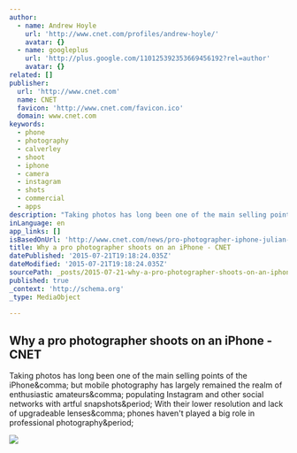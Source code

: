 ```yaml
---
author:
  - name: Andrew Hoyle
    url: 'http://www.cnet.com/profiles/andrew-hoyle/'
    avatar: {}
  - name: googleplus
    url: 'http://plus.google.com/110125392353669456192?rel=author'
    avatar: {}
related: []
publisher:
  url: 'http://www.cnet.com'
  name: CNET
  favicon: 'http://www.cnet.com/favicon.ico'
  domain: www.cnet.com
keywords:
  - phone
  - photography
  - calverley
  - shoot
  - iphone
  - camera
  - instagram
  - shots
  - commercial
  - apps
description: "Taking photos has long been one of the main selling points of the iPhone, but mobile photography has largely remained the realm of enthusiastic amateurs, populating Instagram and other social networks with artful snapshots. With their lower resolution and lack of upgradeable lenses, phones haven't played a big role in professional photography."
inLanguage: en
app_links: []
isBasedOnUrl: 'http://www.cnet.com/news/pro-photographer-iphone-julian-calverley-interview/'
title: Why a pro photographer shoots on an iPhone - CNET
datePublished: '2015-07-21T19:18:24.035Z'
dateModified: '2015-07-21T19:18:24.035Z'
sourcePath: _posts/2015-07-21-why-a-pro-photographer-shoots-on-an-iphone-cnet.md
published: true
_context: 'http://schema.org'
_type: MediaObject

---
```

<article style=""><h1>Why a pro photographer shoots on an iPhone - CNET</h1><p>Taking photos has long been one of the main selling points of the iPhone&amp;comma; but mobile photography has largely remained the realm of enthusiastic amateurs&amp;comma; populating Instagram and other social networks with artful snapshots&amp;period; With their lower resolution and lack of upgradeable lenses&amp;comma; phones haven't played a big role in professional photography&amp;period;</p><img src="http://cnet2.cbsistatic.com/hub/i/r/2015/04/24/2445db7e-eb57-4599-9179-2c6f7e42e790/resize/770x578/9d1f7dd0ba2e170d0132b5e3e725fe45/julian-calverley-iphone-only-examples.jpg" /></article>
